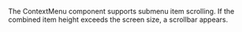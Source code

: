 The ContextMenu component supports submenu item scrolling. If the combined item height exceeds the screen size, a scrollbar appears.